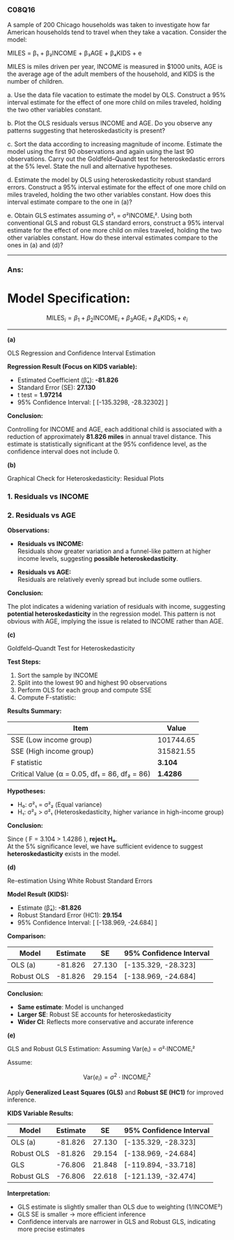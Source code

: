 ### C08Q16

A sample of 200 Chicago households was taken to investigate how far American households tend to travel when they take a vacation. Consider the 
model:

MILES = β₁ + β₂INCOME + β₃AGE + β₄KIDS + e

MILES is miles driven per year, INCOME is measured in $1000 units, AGE is the average age of the adult members of the household, and KIDS is the number of children.

a. Use the data file vacation to estimate the model by OLS. Construct a 95% interval estimate for the effect of one more child on miles traveled, holding the two other variables constant.

b. Plot the OLS residuals versus INCOME and AGE. Do you observe any patterns suggesting that heteroskedasticity is present?

c. Sort the data according to increasing magnitude of income. Estimate the model using the first 90 observations and again using the last 90 observations. Carry out the Goldfeld–Quandt test for heteroskedastic errors at the 5% level. State the null and alternative hypotheses.

d. Estimate the model by OLS using heteroskedasticity robust standard errors. Construct a 95% interval estimate for the effect of one more child on miles traveled, holding the two other variables constant. How does this interval estimate compare to the one in (a)?

e. Obtain GLS estimates assuming σ²ᵢ = σ²INCOMEᵢ². Using both conventional GLS and robust GLS standard errors, construct a 95% interval estimate for the effect of one more child on miles traveled, holding the two other variables constant. How do these interval estimates compare to the ones in (a) and (d)?


---

### Ans:

# Model Specification:

$$
\text{MILES}_i = \beta_1 + \beta_2 \text{INCOME}_i + \beta_3 \text{AGE}_i + \beta_4 \text{KIDS}_i + e_i
$$

---

**(a)** 

OLS Regression and Confidence Interval Estimation

**Regression Result (Focus on KIDS variable):**

- Estimated Coefficient (β̂₄): **-81.826**
- Standard Error (SE): **27.130**
- t test = **1.97214**
- 95% Confidence Interval:
  \[
  [-135.3298, -28.32302]
  \]

**Conclusion:**

Controlling for INCOME and AGE, each additional child is associated with a reduction of approximately **81.826 miles** in annual travel distance. This estimate is statistically significant at the 95% confidence level, as the confidence interval does not include 0.



**(b)** 

Graphical Check for Heteroskedasticity: Residual Plots

### 1. Residuals vs INCOME
### 2. Residuals vs AGE

**Observations:**

- **Residuals vs INCOME:**  
  Residuals show greater variation and a funnel-like pattern at higher income levels, suggesting **possible heteroskedasticity**.

- **Residuals vs AGE:**  
  Residuals are relatively evenly spread but include some outliers.

**Conclusion:**

The plot indicates a widening variation of residuals with income, suggesting **potential heteroskedasticity** in the regression model. This pattern is not obvious with AGE, implying the issue is related to INCOME rather than AGE.



**(c)** 

Goldfeld–Quandt Test for Heteroskedasticity

**Test Steps:**

1. Sort the sample by INCOME
2. Split into the lowest 90 and highest 90 observations
3. Perform OLS for each group and compute SSE
4. Compute F-statistic:

**Results Summary:**

| Item | Value |
|------|-------|
| SSE (Low income group) | 101744.65 |
| SSE (High income group) | 315821.55 |
| F statistic | **3.104** |
| Critical Value (α = 0.05, df₁ = 86, df₂ = 86) | **1.4286** |

**Hypotheses:**

- H₀: σ²₁ = σ²₂ (Equal variance)
- H₁: σ²₂ > σ²₁ (Heteroskedasticity, higher variance in high-income group)

**Conclusion:**

Since \( F = 3.104 > 1.4286 \), **reject H₀**.  
At the 5% significance level, we have sufficient evidence to suggest **heteroskedasticity** exists in the model.



**(d)** 

Re-estimation Using White Robust Standard Errors

**Model Result (KIDS):**

- Estimate (β̂₄): **-81.826**
- Robust Standard Error (HC1): **29.154**
- 95% Confidence Interval:
  \[
  [-138.969, -24.684]
  \]

**Comparison:**

| Model        | Estimate | SE     | 95% Confidence Interval      |
|--------------|----------|--------|------------------------------|
| OLS (a)      | -81.826  | 27.130 | [-135.329, -28.323]          |
| Robust OLS   | -81.826  | 29.154 | [-138.969, -24.684]          |

**Conclusion:**

- **Same estimate**: Model is unchanged
- **Larger SE**: Robust SE accounts for heteroskedasticity
- **Wider CI**: Reflects more conservative and accurate inference



**(e)** 

GLS and Robust GLS Estimation: Assuming Var(eᵢ) = σ²·INCOMEᵢ²

Assume:

$$
\text{Var}(e_i) = \sigma^2 \cdot \text{INCOME}_i^2
$$

Apply **Generalized Least Squares (GLS)** and **Robust SE (HC1)** for improved inference.

**KIDS Variable Results:**

| Model        | Estimate | SE      | 95% Confidence Interval      |
|--------------|----------|---------|------------------------------|
| OLS (a)      | -81.826  | 27.130  | [-135.329, -28.323]          |
| Robust OLS   | -81.826  | 29.154  | [-138.969, -24.684]          |
| GLS          | -76.806  | 21.848  | [-119.894, -33.718]          |
| Robust GLS   | -76.806  | 22.618  | [-121.139, -32.474]          |

**Interpretation:**

- GLS estimate is slightly smaller than OLS due to weighting (1/INCOME²)
- GLS SE is smaller → more efficient inference
- Confidence intervals are narrower in GLS and Robust GLS, indicating more precise estimates



